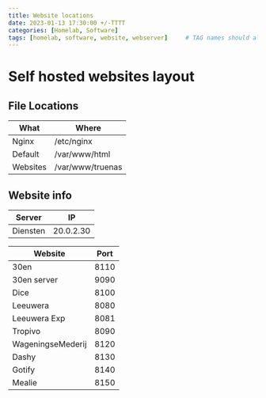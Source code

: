 ```yaml
---
title: Website locations
date: 2023-01-13 17:30:00 +/-TTTT
categories: [Homelab, Software]
tags: [homelab, software, website, webserver]     # TAG names should always be lowercase
---
```

# Self hosted websites layout

## File Locations

|What|Where|
|--|--|
|Nginx|/etc/nginx|
|Default|/var/www/html|
|Websites|/var/www/truenas|

## Website info

|Server|IP|
|--|--|
|Diensten|20.0.2.30|

|Website|Port|
|-------|----|
|30en|8110|
|30en server|9090|
|Dice|8100|
|Leeuwera|8080|
|Leeuwera Exp|8081|
|Tropivo|8090|
|WageningseMederij|8120|
|Dashy|8130|
|Gotify|8140|
|Mealie|8150|
